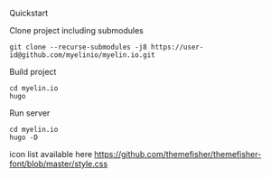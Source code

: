 Quickstart

Clone project including submodules

~~~~
git clone --recurse-submodules -j8 https://user-id@github.com/myelinio/myelin.io.git
~~~~

Build project

~~~~
cd myelin.io
hugo
~~~~

Run server

~~~~
cd myelin.io
hugo -D
~~~~

icon list available here https://github.com/themefisher/themefisher-font/blob/master/style.css
